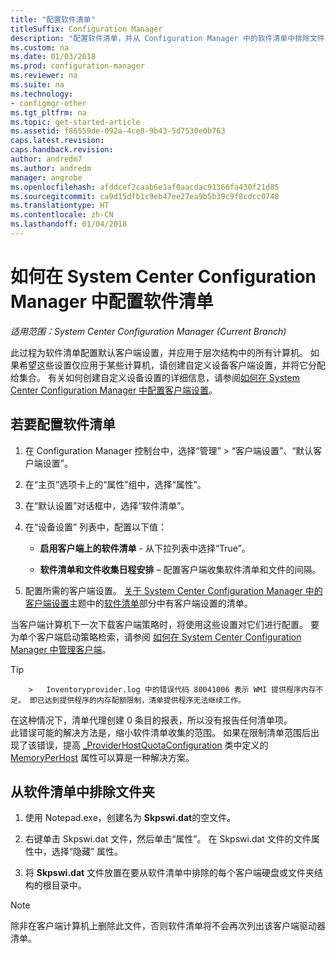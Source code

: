 ```yaml
---
title: "配置软件清单"
titleSuffix: Configuration Manager
description: "配置软件清单，并从 Configuration Manager 中的软件清单中排除文件夹。"
ms.custom: na
ms.date: 01/03/2018
ms.prod: configuration-manager
ms.reviewer: na
ms.suite: na
ms.technology:
- configmgr-other
ms.tgt_pltfrm: na
ms.topic: get-started-article
ms.assetid: f86559de-092a-4ce8-9b43-5d7530e0b763
caps.latest.revision: 
caps.handback.revision: 
author: andredm7
ms.author: andredm
manager: angrobe
ms.openlocfilehash: afddcef2caab6e1af0aacdac91366fa430f21d85
ms.sourcegitcommit: ca9d15dfb1c9eb47ee27ea9b5b39c9f8cdcc0748
ms.translationtype: HT
ms.contentlocale: zh-CN
ms.lasthandoff: 01/04/2018
---
```

# <a name="how-to-configure-software-inventory-in-system-center-configuration-manager"></a>如何在 System Center Configuration Manager 中配置软件清单

*适用范围：System Center Configuration Manager (Current Branch)*

此过程为软件清单配置默认客户端设置，并应用于层次结构中的所有计算机。 如果希望这些设置仅应用于某些计算机，请创建自定义设备客户端设置，并将它分配给集合。 有关如何创建自定义设备设置的详细信息，请参阅[如何在 System Center Configuration Manager 中配置客户端设置](../../../../core/clients/deploy/configure-client-settings.md)。   

## <a name="to-configure-software-inventory"></a>若要配置软件清单  

1.  在 Configuration Manager 控制台中，选择“管理” > “客户端设置”、“默认客户端设置”。  

4.  在“主页”选项卡上的“属性”组中，选择“属性”。  

5.  在“默认设置”对话框中，选择“软件清单”。  

6.  在“设备设置”  列表中，配置以下值：  

    -   **启用客户端上的软件清单** - 从下拉列表中选择“True”。  

    -   **软件清单和文件收集日程安排** – 配置客户端收集软件清单和文件的间隔。   

7.  配置所需的客户端设置。 [关于 System Center Configuration Manager 中的客户端设置](../../../../core/clients/deploy/about-client-settings.md#software-inventory)主题中的[软件清单](../../../../core/clients/deploy/about-client-settings.md)部分中有客户端设置的清单。  

 当客户端计算机下一次下载客户端策略时，将使用这些设置对它们进行配置。 要为单个客户端启动策略检索，请参阅 [如何在 System Center Configuration Manager 中管理客户端](../../../../core/clients/manage/manage-clients.md)。  

 > [!TIP]  
        >   Inventoryprovider.log 中的错误代码 80041006 表示 WMI 提供程序内存不足。 即已达到提供程序的内存配额限制，清单提供程序无法继续工作。
在这种情况下，清单代理创建 0 条目的报表，所以没有报告任何清单项。 <br/>
此错误可能的解决方法是，缩小软件清单收集的范围。 如果在限制清单范围后出现了该错误，提高 [_ProviderHostQuotaConfiguration](https://msdn.microsoft.com/library/aa394671) 类中定义的 [MemoryPerHost](https://blogs.technet.microsoft.com/askperf/2008/09/16/memory-and-handle-quotas-in-the-wmi-provider-service/) 属性可以算是一种解决方案。

<!--SMS.480648 include WMI Out of memory tip -->


## <a name="to-exclude-folders-from-software-inventory"></a>从软件清单中排除文件夹  

1.  使用 Notepad.exe，创建名为 **Skpswi.dat**的空文件。  

2.  右键单击 Skpswi.dat 文件，然后单击“属性”。 在 Skpswi.dat 文件的文件属性中，选择“隐藏”  属性。  

3.  将 **Skpswi.dat** 文件放置在要从软件清单中排除的每个客户端硬盘或文件夹结构的根目录中。  

> [!NOTE]  
>  除非在客户端计算机上删除此文件，否则软件清单将不会再次列出该客户端驱动器清单。